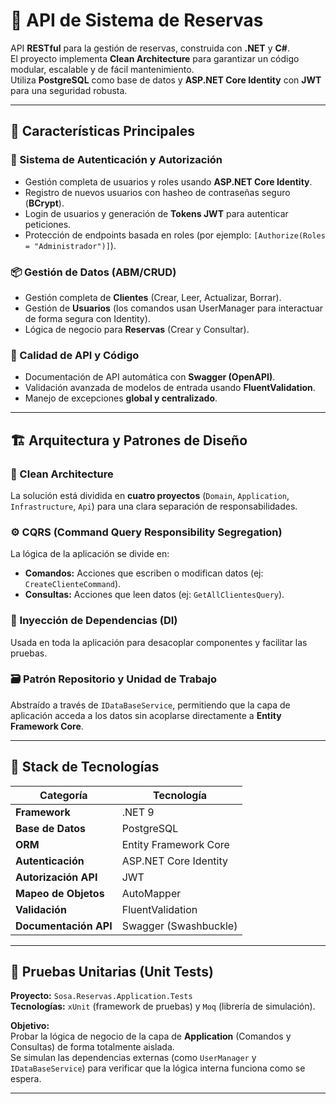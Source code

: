 # 🧩 API de Sistema de Reservas

API **RESTful** para la gestión de reservas, construida con **.NET** y **C#**.  
El proyecto implementa **Clean Architecture** para garantizar un código modular, escalable y de fácil mantenimiento.  
Utiliza **PostgreSQL** como base de datos y **ASP.NET Core Identity** con **JWT** para una seguridad robusta.

---

## 🚀 Características Principales

### 🔐 Sistema de Autenticación y Autorización
- Gestión completa de usuarios y roles usando **ASP.NET Core Identity**.  
- Registro de nuevos usuarios con hasheo de contraseñas seguro (**BCrypt**).  
- Login de usuarios y generación de **Tokens JWT** para autenticar peticiones.  
- Protección de endpoints basada en roles (por ejemplo: `[Authorize(Roles = "Administrador")]`).

### 📦 Gestión de Datos (ABM/CRUD)
- Gestión completa de **Clientes** (Crear, Leer, Actualizar, Borrar).
- Gestión de **Usuarios** (los comandos usan UserManager para interactuar de forma segura con Identity).
- Lógica de negocio para **Reservas** (Crear y Consultar).

### 🧠 Calidad de API y Código
- Documentación de API automática con **Swagger (OpenAPI)**.  
- Validación avanzada de modelos de entrada usando **FluentValidation**.  
- Manejo de excepciones **global y centralizado**.

---

## 🏗️ Arquitectura y Patrones de Diseño

### 🧱 Clean Architecture
La solución está dividida en **cuatro proyectos** (`Domain`, `Application`, `Infrastructure`, `Api`) para una clara separación de responsabilidades.

### ⚙️ CQRS (Command Query Responsibility Segregation)
La lógica de la aplicación se divide en:
- **Comandos:** Acciones que escriben o modifican datos (ej: `CreateClienteCommand`).  
- **Consultas:** Acciones que leen datos (ej: `GetAllClientesQuery`).

### 💉 Inyección de Dependencias (DI)
Usada en toda la aplicación para desacoplar componentes y facilitar las pruebas.

### 🗃️ Patrón Repositorio y Unidad de Trabajo
Abstraído a través de `IDataBaseService`, permitiendo que la capa de aplicación acceda a los datos sin acoplarse directamente a **Entity Framework Core**.

---

## 🧰 Stack de Tecnologías

| Categoría | Tecnología |
|------------|-------------|
| **Framework** | .NET 9 |
| **Base de Datos** | PostgreSQL |
| **ORM** | Entity Framework Core |
| **Autenticación** | ASP.NET Core Identity |
| **Autorización API** | JWT |
| **Mapeo de Objetos** | AutoMapper |
| **Validación** | FluentValidation |
| **Documentación API** | Swagger (Swashbuckle) |

---

## 🧪 Pruebas Unitarias (Unit Tests)

**Proyecto:** `Sosa.Reservas.Application.Tests`  
**Tecnologías:** `xUnit` (framework de pruebas) y `Moq` (librería de simulación).  

**Objetivo:**  
Probar la lógica de negocio de la capa de **Application** (Comandos y Consultas) de forma totalmente aislada.  
Se simulan las dependencias externas (como `UserManager` y `IDataBaseService`) para verificar que la lógica interna funciona como se espera.

---
